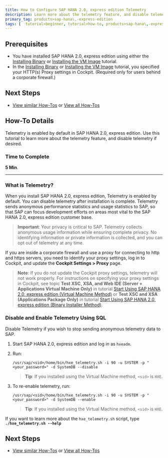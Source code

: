 ```yaml
---
title: How to Configure SAP HANA 2.0, express edition Telemetry
description: Learn more about the telemetry feature, and disable telemetry if desired.
primary_tag: products>sap-hana\,-express-edition
tags: [  tutorial>beginner, tutorial>how-to, products>sap-hana\,-express-edition ]
---
```

## Prerequisites
 - You have installed SAP HANA 2.0, express edition using either the [Installing Binary](http://www.sap.com/developer/tutorials/hxe-ua-installing-binary.html) or [Installing the VM Image](http://www.sap.com/developer/tutorials/hxe-ua-installing-vm-image.html) tutorial.
 - In the [Installing Binary](http://www.sap.com/developer/tutorials/hxe-ua-installing-binary.html) or [Installing the VM Image](http://www.sap.com/developer/tutorials/hxe-ua-installing-vm-image.html) tutorial, you specified your HTTP(s) Proxy settings in Cockpit. (Required only for users behind a corporate firewall.)

## Next Steps
 - [View similar How-Tos](http://www.sap.com/developer/tutorials.html) or [View all How-Tos](http://www.sap.com/developer/tutorials.html)

## How-To Details

Telemetry is enabled by default in SAP HANA 2.0, express edition. Use this tutorial to learn more about the telemetry feature, and disable telemetry if desired.


### Time to Complete
**5 Min**.

---

### What is Telemetry?

When you install SAP HANA 2.0, express edition, Telemetry is enabled by default. You can disable telemetry after installation is complete. Telemetry sends anonymous performance statistics and usage statistics to SAP, so that SAP can focus development efforts on areas most vital to the SAP HANA 2.0, express edition customer base.

>**Important**: Your privacy is critical to SAP. Telemetry collects anonymous usage information while ensuring complete privacy. No identifying information or private information is collected, and you can opt out of telemetry at any time.

If you are inside a corporate firewall and use a proxy for connecting to http and https servers, you need to identify your proxy settings, log in to Cockpit, and update the  **Cockpit Settings > Proxy** page.

>**Note**: If you do not update the Cockpit proxy settings, telemetry will not work properly. For instructions on specifying your proxy settings in Cockpit, see topic **Test XSC, XSA, and Web IDE (Server + Applications Virtual Machine Only)** in tutorial [Start Using SAP HANA 2.0, express edition (Virtual Machine Method)](http://www.sap.com/developer/tutorials/hxe-ua-getting-started-vm.html) or **Test XSC and XSA (Applications Package Only)** in tutorial [Start Using SAP HANA 2.0, express edition (Binary Installer Method)](http://www.sap.com/developer/tutorials/hxe-ua-getting-started-binary.html).

### Disable and Enable Telemetry Using SQL

Disable Telemetry if you wish to stop sending anonymous telemetry data to SAP.

1. Start SAP HANA 2.0, express edition and log in as `hxeadm`.

2. Run:
    ```
    /usr/sap/<sid>/home/bin/hxe_telemetry.sh -i 90 -u SYSTEM -p "<your_password>" -d SystemDB --disable
    ```
    >**Tip**: If you installed using the Virtual Machine method, `<sid>` is `HXE`.

3. To re-enable telemetry, run:
    ```
    /usr/sap/<sid>/home/bin/hxe_telemetry.sh -i 90 -u SYSTEM -p "<your_password>" -d SystemDB --enable
    ```
    >**Tip**: If you installed using the Virtual Machine method, `<sid>` is `HXE`.

If you want to learn more about the `hxe_telemetry.sh` script, type **`./hxe_telemetry.sh --help`**

## Next Steps
 - [View similar How-Tos](http://www.sap.com/developer/tutorials.html) or [View all How-Tos](http://www.sap.com/developer/tutorials.html)
